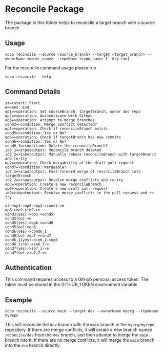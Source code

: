 # Reconcile Package

The package in this folder helps to reconcile a target branch with a source branch.

## Usage
```shell
coco reconcile --source <source_branch> --target <target_branch> --ownerName <owner_name> --repoName <repo_name> [--dry-run]
```

For the reconcile command usage please run
```shell
coco reconcile --help
```

## Command Details
```flow
st=>start: Start
e=>end: End
op1=>operation: Set sourceBranch, targetBranch, owner and repo
op2=>operation: Authenticate with Github
op3=>operation: Attempt to merge branches
cond3=>condition: Merge conflict detected?
op5=>operation: Check if reconcileBranch exists
cond5=>condition: Yes or No?
op6=>operation: Check if targetBranch has new commits
cond6=>condition: Yes or No?
cond6_1=>condition: Delete the reconcileBranch?
io6_1=>inputoutput: Reconcile branch deleted
io6_2=>inputoutput: Manually rebase reconcileBranch with targetBranch and re-try
op7=>operation: Check mergability of the draft pull request
cond7=>condition: Mergeable?
io7_1=>inputoutput: Fast-forward merge of reconcileBranch into targetBranch
io7_2=>inputoutput: Resolve merge conflicts and re-try
op8=>operation: Create a new reconcileBranch
op9=>operation: Create a new draft pull request
io9=>inputoutput: Resolve merge conflicts in the pull request and re-try

st->op1->op2->op3->cond3->e
op8->op9->io9->e
cond3(yes)->op5->cond5
cond3(no)->e
cond5(yes)->op6->cond6
cond5(no)->op8
cond6(yes)->cond6_1
cond6(no)->op7->cond7
cond6_1(yes)->io6_1->op8
cond6_1(no)->io6_2-e
cond7(yes)->io7_1->e
cond7(no)->io7_2->e
```

## Authentication
This command requires access to a GitHub personal access token. The token must be stored in the GITHUB_TOKEN environment variable.

## Example
```shell
coco reconcile --source main --target dev --ownerName myorg --repoName myrepo
```
This will reconcile the `dev` branch with the `main` branch in the `myorg/myrepo` repository. If there are merge conflicts, it will create a new branch named `reconcile/dev` from the `dev` branch, and then attempt to merge the `main` branch into it. If there are no merge conflicts, it will merge the `main` branch into the `dev` branch directly.